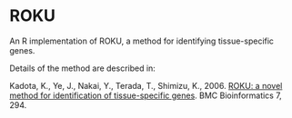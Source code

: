 <!-- README.md is generated from README.Rmd. Please edit that file -->



ROKU
====

An R implementation of ROKU, a method for identifying tissue-specific genes.

Details of the method are described in:

Kadota, K., Ye, J., Nakai, Y., Terada, T., Shimizu, K., 2006. [ROKU: a novel method for identification of tissue-specific genes](http://www.biomedcentral.com/1471-2105/7/294). BMC Bioinformatics 7, 294.
